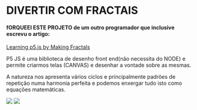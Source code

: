 # DIVERTIR COM FRACTAIS

#### fORQUEEI ESTE PROJETO de um outro programador que inclusive escrevu o artigo:
[Learning p5.js by Making Fractals](https://medium.com/better-programming/learning-p5-js-by-making-fractals-cbdcac5c651e)

P5 JS é uma biblioteca de desenho front end(não necessita do NODE) e permite criarmos telas (CANVAS) e desenhar a vontade sobre as mesmas.

A natureza nos apresenta vários ciclos e principalmente padrões de repetição numa harmonia perfeita e podemos enxergar tudo isto como equações matemáticas.


![](images/fractal-1.jpg)
![](images/fractal-2.jpg)
